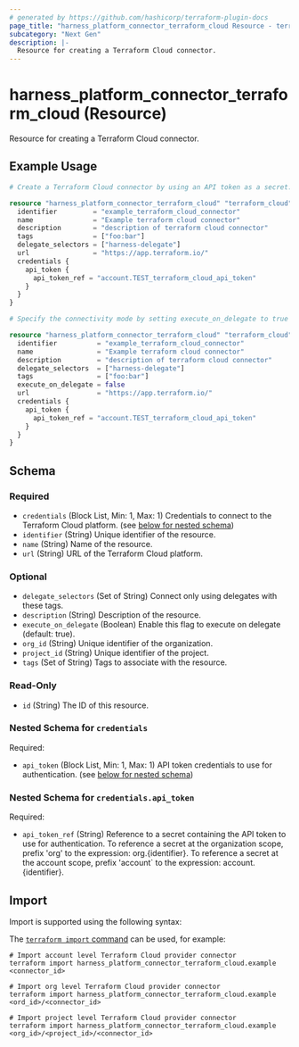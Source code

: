 ```yaml
---
# generated by https://github.com/hashicorp/terraform-plugin-docs
page_title: "harness_platform_connector_terraform_cloud Resource - terraform-provider-harness"
subcategory: "Next Gen"
description: |-
  Resource for creating a Terraform Cloud connector.
---
```


# harness_platform_connector_terraform_cloud (Resource)

Resource for creating a Terraform Cloud connector.

## Example Usage

```terraform
# Create a Terraform Cloud connector by using an API token as a secret.

resource "harness_platform_connector_terraform_cloud" "terraform_cloud" {
  identifier         = "example_terraform_cloud_connector"
  name               = "Example terraform cloud connector"
  description        = "description of terraform cloud connector"
  tags               = ["foo:bar"]
  delegate_selectors = ["harness-delegate"]
  url                = "https://app.terraform.io/"
  credentials {
    api_token {
      api_token_ref = "account.TEST_terraform_cloud_api_token"
    }
  }
}

# Specify the connectivity mode by setting execute_on_delegate to true or false. The default mode executes on the delegate.

resource "harness_platform_connector_terraform_cloud" "terraform_cloud" {
  identifier          = "example_terraform_cloud_connector"
  name                = "Example terraform cloud connector"
  description         = "description of terraform cloud connector"
  delegate_selectors  = ["harness-delegate"]
  tags                = ["foo:bar"]
  execute_on_delegate = false
  url                 = "https://app.terraform.io/"
  credentials {
    api_token {
      api_token_ref = "account.TEST_terraform_cloud_api_token"
    }
  }
}
```

<!-- schema generated by tfplugindocs -->
## Schema

### Required

- `credentials` (Block List, Min: 1, Max: 1) Credentials to connect to the Terraform Cloud platform. (see [below for nested schema](#nestedblock--credentials))
- `identifier` (String) Unique identifier of the resource.
- `name` (String) Name of the resource.
- `url` (String) URL of the Terraform Cloud platform.

### Optional

- `delegate_selectors` (Set of String) Connect only using delegates with these tags.
- `description` (String) Description of the resource.
- `execute_on_delegate` (Boolean) Enable this flag to execute on delegate (default: true).
- `org_id` (String) Unique identifier of the organization.
- `project_id` (String) Unique identifier of the project.
- `tags` (Set of String) Tags to associate with the resource.

### Read-Only

- `id` (String) The ID of this resource.

<a id="nestedblock--credentials"></a>
### Nested Schema for `credentials`

Required:

- `api_token` (Block List, Min: 1, Max: 1) API token credentials to use for authentication. (see [below for nested schema](#nestedblock--credentials--api_token))

<a id="nestedblock--credentials--api_token"></a>
### Nested Schema for `credentials.api_token`

Required:

- `api_token_ref` (String) Reference to a secret containing the API token to use for authentication. To reference a secret at the organization scope, prefix 'org' to the expression: org.{identifier}. To reference a secret at the account scope, prefix 'account` to the expression: account.{identifier}.

## Import

Import is supported using the following syntax:

The [`terraform import` command](https://developer.hashicorp.com/terraform/cli/commands/import) can be used, for example:

```shell
# Import account level Terraform Cloud provider connector 
terraform import harness_platform_connector_terraform_cloud.example <connector_id>

# Import org level Terraform Cloud provider connector 
terraform import harness_platform_connector_terraform_cloud.example <ord_id>/<connector_id>

# Import project level Terraform Cloud provider connector 
terraform import harness_platform_connector_terraform_cloud.example <org_id>/<project_id>/<connector_id>
```
